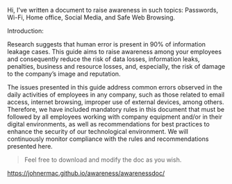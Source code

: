 Hi, I've written a document to raise awareness in such topics: Passwords, Wi-Fi, Home office, Social Media, and Safe Web Browsing. 


Introduction:


Research suggests that human error is present in 90% of information leakage cases. This guide aims to raise awareness among your employees and consequently reduce the risk of data losses, information leaks, penalties, business and resource losses, and, especially, the risk of damage to the company’s image and reputation.

The issues presented in this guide address common errors observed in the daily activities of employees in any company, such as those related to email access, internet browsing, improper use of external devices, among others. Therefore, we have included mandatory rules in this document that must be followed by all employees working with company equipment and/or in their digital environments, as well as recommendations for best practices to enhance the security of our technological environment. We will continuously monitor compliance with the rules and recommendations presented here.


> Feel free to download and modify the doc as you wish.

https://johnermac.github.io/awareness/awarenessdoc/
